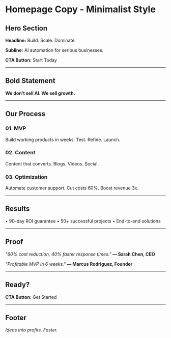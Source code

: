 # Homepage Copy - Minimalist Style

## Hero Section

**Headline:** Build. Scale. Dominate.

**Subline:** AI automation for serious businesses.

**CTA Button:** Start Today

---

## Bold Statement

**We don't sell AI. We sell growth.**

---

## Our Process

### 01. MVP
Build working products in weeks.
Test. Refine. Launch.

### 02. Content
Content that converts.
Blogs. Videos. Social.

### 03. Optimization
Automate customer support.
Cut costs 60%. Boost revenue 3x.

---

## Results

• 90-day ROI guarantee
• 50+ successful projects
• End-to-end solutions

---

## Proof

*"60% cost reduction, 40% faster response times."*
**— Sarah Chen, CEO**

*"Profitable MVP in 6 weeks."*
**— Marcus Rodriguez, Founder**

---

## Ready?

**CTA Button:** Get Started

---

## Footer

*Ideas into profits. Faster.*